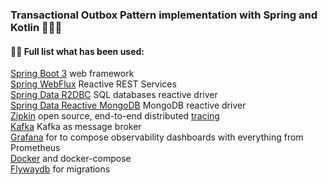 ### Transactional Outbox Pattern implementation with Spring and Kotlin 👋✨💫

#### 👨‍💻 Full list what has been used:
[Spring Boot 3](https://spring.io/) web framework <br/>
[Spring WebFlux](https://docs.spring.io/spring-framework/docs/current/reference/html/web-reactive.html) Reactive REST Services <br/>
[Spring Data R2DBC](https://spring.io/projects/spring-data-r2dbc) SQL databases reactive driver <br/>
[Spring Data Reactive MongoDB](https://docs.spring.io/spring-data/mongodb/docs/current/reference/html/) MongoDB reactive driver <br/>
[Zipkin](https://zipkin.io/) open source, end-to-end distributed [tracing](https://opentracing.io/) <br/>
[Kafka](https://docs.spring.io/spring-kafka/reference/html/) Kafka as message broker <br/>
[Grafana](https://grafana.com/) for to compose observability dashboards with everything from Prometheus <br/>
[Docker](https://www.docker.com/) and docker-compose <br/>
[Flywaydb](https://flywaydb.org/) for migrations <br/>